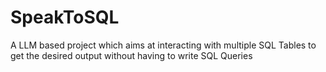 # SpeakToSQL
A LLM based project which aims at interacting with multiple SQL Tables to get the desired output without having to write SQL Queries
